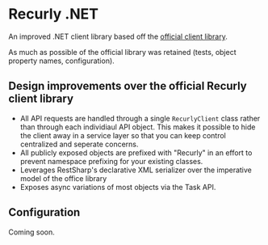 Recurly .NET
=======
An improved .NET client library based off the [official client library](https://github.com/recurly/recurly-client-net "A .NET API wrapper for Recurly."). 

As much as possible of the official library was retained (tests, object property names, configuration).

Design improvements over the official Recurly client library
-------------------
 - All API requests are handled through a single `RecurlyClient` class rather than through each individiaul API object. This makes it possible to hide the client away in a service layer so that you can keep control centralized and seperate concerns.
 - All publicly exposed objects are prefixed with "Recurly" in an effort to prevent namespace prefixing for your existing classes.
 - Leverages RestSharp's declarative XML serializer over the imperative model of the office library
 - Exposes async variations of most objects via the Task API.

Configuration
-------------

Coming soon.


